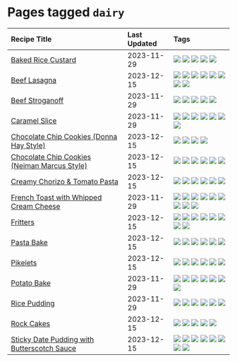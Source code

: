 # Pages tagged `dairy`

|Recipe Title|Last Updated|Tags
|:---|:---|:---|
|[Baked Rice Custard](../recipes/bakedricecustard.md)|2023-11-29|[![](https://img.shields.io/badge/tag-baked-10cdd6)](../tags/baked.md) [![](https://img.shields.io/badge/tag-dairy-1754e4)](../tags/dairy.md) [![](https://img.shields.io/badge/tag-dessert-c6d429)](../tags/dessert.md) [![](https://img.shields.io/badge/tag-rice-208450)](../tags/rice.md) [![](https://img.shields.io/badge/tag-vegetarian-e5c1d4)](../tags/vegetarian.md)|
|[Beef Lasagna](../recipes/beeflasagna.md)|2023-12-15|[![](https://img.shields.io/badge/tag-baked-10cdd6)](../tags/baked.md) [![](https://img.shields.io/badge/tag-beef-659a8f)](../tags/beef.md) [![](https://img.shields.io/badge/tag-dairy-1754e4)](../tags/dairy.md) [![](https://img.shields.io/badge/tag-dinner-eadebe)](../tags/dinner.md) [![](https://img.shields.io/badge/tag-easy-427cd)](../tags/easy.md) [![](https://img.shields.io/badge/tag-italian-5b6ac0)](../tags/italian.md) [![](https://img.shields.io/badge/tag-pasta-95446)](../tags/pasta.md) [![](https://img.shields.io/badge/tag-stovetop-062ab)](../tags/stovetop.md)|
|[Beef Stroganoff](../recipes/beefstroganoff.md)|2023-11-29|[![](https://img.shields.io/badge/tag-beef-659a8f)](../tags/beef.md) [![](https://img.shields.io/badge/tag-dairy-1754e4)](../tags/dairy.md) [![](https://img.shields.io/badge/tag-dinner-eadebe)](../tags/dinner.md) [![](https://img.shields.io/badge/tag-russian-ad1215)](../tags/russian.md) [![](https://img.shields.io/badge/tag-stovetop-062ab)](../tags/stovetop.md)|
|[Caramel Slice](../recipes/caramelslice.md)|2023-11-29|[![](https://img.shields.io/badge/tag-amazing-32613c)](../tags/amazing.md) [![](https://img.shields.io/badge/tag-baked-10cdd6)](../tags/baked.md) [![](https://img.shields.io/badge/tag-chocolate-9fef19)](../tags/chocolate.md) [![](https://img.shields.io/badge/tag-dairy-1754e4)](../tags/dairy.md) [![](https://img.shields.io/badge/tag-dessert-c6d429)](../tags/dessert.md) [![](https://img.shields.io/badge/tag-long_prep_time-91514)](../tags/long_prep_time.md) [![](https://img.shields.io/badge/tag-vegetarian-e5c1d4)](../tags/vegetarian.md)|
|[Chocolate Chip Cookies (Donna Hay Style)](../recipes/chocolatechipcookiesdonnahay.md)|2023-12-15|[![](https://img.shields.io/badge/tag-baked-10cdd6)](../tags/baked.md) [![](https://img.shields.io/badge/tag-chocolate-9fef19)](../tags/chocolate.md) [![](https://img.shields.io/badge/tag-dairy-1754e4)](../tags/dairy.md) [![](https://img.shields.io/badge/tag-dessert-c6d429)](../tags/dessert.md)|
|[Chocolate Chip Cookies (Neiman Marcus Style)](../recipes/chocolatechipcookiesneimanmarcus.md)|2023-12-15|[![](https://img.shields.io/badge/tag-amazing-32613c)](../tags/amazing.md) [![](https://img.shields.io/badge/tag-baked-10cdd6)](../tags/baked.md) [![](https://img.shields.io/badge/tag-chocolate-9fef19)](../tags/chocolate.md) [![](https://img.shields.io/badge/tag-coffee-d4602a)](../tags/coffee.md) [![](https://img.shields.io/badge/tag-dairy-1754e4)](../tags/dairy.md) [![](https://img.shields.io/badge/tag-dessert-c6d429)](../tags/dessert.md)|
|[Creamy Chorizo & Tomato Pasta](../recipes/creamychorizotomatopasta.md)|2023-12-15|[![](https://img.shields.io/badge/tag-boiled-acaf3f)](../tags/boiled.md) [![](https://img.shields.io/badge/tag-dairy-1754e4)](../tags/dairy.md) [![](https://img.shields.io/badge/tag-dinner-eadebe)](../tags/dinner.md) [![](https://img.shields.io/badge/tag-italian-5b6ac0)](../tags/italian.md) [![](https://img.shields.io/badge/tag-pasta-95446)](../tags/pasta.md) [![](https://img.shields.io/badge/tag-stovetop-062ab)](../tags/stovetop.md)|
|[French Toast with Whipped Cream Cheese](../recipes/frenchtoastwhippedcreamcheese.md)|2023-11-29|[![](https://img.shields.io/badge/tag-amazing-32613c)](../tags/amazing.md) [![](https://img.shields.io/badge/tag-breakfast-13fda6)](../tags/breakfast.md) [![](https://img.shields.io/badge/tag-dairy-1754e4)](../tags/dairy.md) [![](https://img.shields.io/badge/tag-dessert-c6d429)](../tags/dessert.md) [![](https://img.shields.io/badge/tag-fried-f53bfe)](../tags/fried.md) [![](https://img.shields.io/badge/tag-large_quantity-8344b1)](../tags/large_quantity.md) [![](https://img.shields.io/badge/tag-messy-6984a1)](../tags/messy.md) [![](https://img.shields.io/badge/tag-mine-9d5b24)](../tags/mine.md) [![](https://img.shields.io/badge/tag-vegetarian-e5c1d4)](../tags/vegetarian.md)|
|[Fritters](../recipes/fritters.md)|2023-12-15|[![](https://img.shields.io/badge/tag-chicken-42963a)](../tags/chicken.md) [![](https://img.shields.io/badge/tag-dairy-1754e4)](../tags/dairy.md) [![](https://img.shields.io/badge/tag-family-da139a)](../tags/family.md) [![](https://img.shields.io/badge/tag-fried-f53bfe)](../tags/fried.md) [![](https://img.shields.io/badge/tag-ham-ab4f55)](../tags/ham.md) [![](https://img.shields.io/badge/tag-lamb-c02c21)](../tags/lamb.md) [![](https://img.shields.io/badge/tag-leftovers-2b6571)](../tags/leftovers.md) [![](https://img.shields.io/badge/tag-vegetables-1fc54)](../tags/vegetables.md)|
|[Pasta Bake](../recipes/pastabake.md)|2023-12-15|[![](https://img.shields.io/badge/tag-baked-10cdd6)](../tags/baked.md) [![](https://img.shields.io/badge/tag-beef-659a8f)](../tags/beef.md) [![](https://img.shields.io/badge/tag-cheesey-3a20e)](../tags/cheesey.md) [![](https://img.shields.io/badge/tag-dairy-1754e4)](../tags/dairy.md) [![](https://img.shields.io/badge/tag-pasta-95446)](../tags/pasta.md) [![](https://img.shields.io/badge/tag-sides-9acea8)](../tags/sides.md)|
|[Pikelets](../recipes/pikelets.md)|2023-12-15|[![](https://img.shields.io/badge/tag-breakfast-13fda6)](../tags/breakfast.md) [![](https://img.shields.io/badge/tag-dairy-1754e4)](../tags/dairy.md) [![](https://img.shields.io/badge/tag-dessert-c6d429)](../tags/dessert.md) [![](https://img.shields.io/badge/tag-family-da139a)](../tags/family.md) [![](https://img.shields.io/badge/tag-fried-f53bfe)](../tags/fried.md) [![](https://img.shields.io/badge/tag-vegetarian-e5c1d4)](../tags/vegetarian.md)|
|[Potato Bake](../recipes/potatobake.md)|2023-11-29|[![](https://img.shields.io/badge/tag-baked-10cdd6)](../tags/baked.md) [![](https://img.shields.io/badge/tag-cheesey-3a20e)](../tags/cheesey.md) [![](https://img.shields.io/badge/tag-dairy-1754e4)](../tags/dairy.md) [![](https://img.shields.io/badge/tag-potato-6a156e)](../tags/potato.md) [![](https://img.shields.io/badge/tag-savoury-4a3565)](../tags/savoury.md) [![](https://img.shields.io/badge/tag-sides-9acea8)](../tags/sides.md) [![](https://img.shields.io/badge/tag-vegetarian-e5c1d4)](../tags/vegetarian.md)|
|[Rice Pudding](../recipes/ricepudding.md)|2023-11-29|[![](https://img.shields.io/badge/tag-dairy-1754e4)](../tags/dairy.md) [![](https://img.shields.io/badge/tag-dessert-c6d429)](../tags/dessert.md) [![](https://img.shields.io/badge/tag-easy-427cd)](../tags/easy.md) [![](https://img.shields.io/badge/tag-rice-208450)](../tags/rice.md) [![](https://img.shields.io/badge/tag-rice_cooker-eac1b9)](../tags/rice_cooker.md) [![](https://img.shields.io/badge/tag-vegetarian-e5c1d4)](../tags/vegetarian.md)|
|[Rock Cakes](../recipes/rockcakes.md)|2023-12-15|[![](https://img.shields.io/badge/tag-baked-10cdd6)](../tags/baked.md) [![](https://img.shields.io/badge/tag-dairy-1754e4)](../tags/dairy.md) [![](https://img.shields.io/badge/tag-dessert-c6d429)](../tags/dessert.md) [![](https://img.shields.io/badge/tag-family-da139a)](../tags/family.md) [![](https://img.shields.io/badge/tag-vegetarian-e5c1d4)](../tags/vegetarian.md)|
|[Sticky Date Pudding with Butterscotch Sauce](../recipes/stickydatepuddingwithbutterscotchsauce.md)|2023-12-15|[![](https://img.shields.io/badge/tag-amazing-32613c)](../tags/amazing.md) [![](https://img.shields.io/badge/tag-baked-10cdd6)](../tags/baked.md) [![](https://img.shields.io/badge/tag-british-4d35f9)](../tags/british.md) [![](https://img.shields.io/badge/tag-coffee-d4602a)](../tags/coffee.md) [![](https://img.shields.io/badge/tag-dairy-1754e4)](../tags/dairy.md) [![](https://img.shields.io/badge/tag-dessert-c6d429)](../tags/dessert.md) [![](https://img.shields.io/badge/tag-stovetop-062ab)](../tags/stovetop.md) [![](https://img.shields.io/badge/tag-vegetarian-e5c1d4)](../tags/vegetarian.md)|